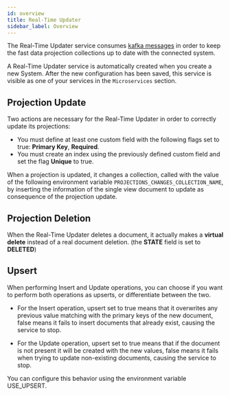 ```yaml
---
id: overview
title: Real-Time Updater
sidebar_label: Overview
---
```


The Real-Time Updater service consumes [kafka messages](https://kafka.apache.org/intro#intro_concepts_and_terms) in order to keep the fast data projection collections up to date with the connected system.

A Real-Time Updater service is automatically created when you create a new System.
After the new configuration has been saved, this service is visible as one of your services in the `Microservices` section.

## Projection Update

Two actions are necessary for the Real-Time Updater in order to correctly update its projections:

- You must define at least one custom field with the following flags set to true: **Primary Key**, **Required**.
- You must create an index using the previously defined custom field and set the flag **Unique** to true.

When a projection is updated, it changes a collection, called with the value of the following environment variable `PROJECTIONS_CHANGES_COLLECTION_NAME`, by inserting the information of the single view document to update as consequence of the projection update.

## Projection Deletion

When the Real-Time Updater deletes a document, it actually makes a **virtual delete** instead of a real document deletion. (the __STATE__ field is set to **DELETED**)

## Upsert

When performing Insert and Update operations, you can choose if you want to perform both operations as upserts, or differentiate between the two.

- For the Insert operation, upsert set to true means that it overwrites any previous value matching with the primary keys of the new document, false means it fails to insert documents that already exist, causing the service to stop.

- For the Update operation, upsert set to true means that if the document is not present it will be created with the new values, false means it fails when trying to update non-existing documents, causing the service to stop.

You can configure this behavior using the environment variable USE_UPSERT.
